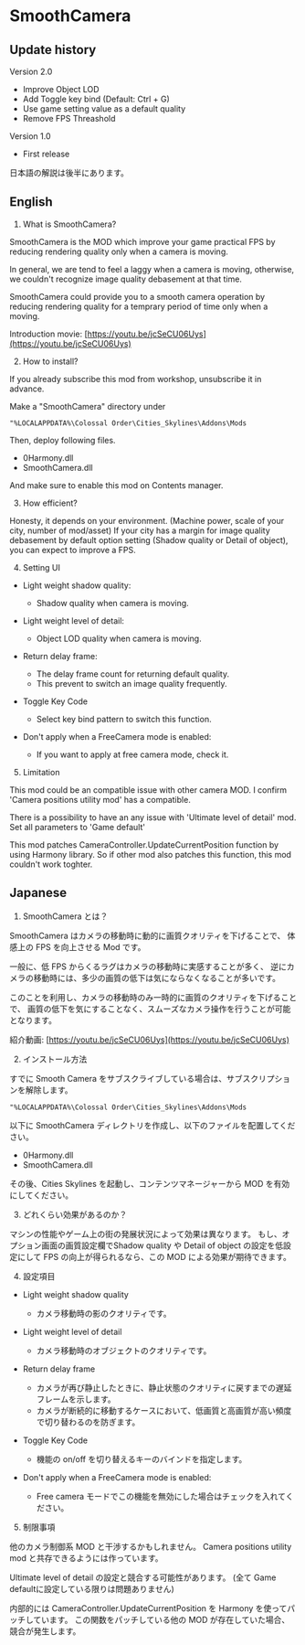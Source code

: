 # SmoothCamera

## Update history

Version 2.0
- Improve Object LOD
- Add Toggle key bind (Default: Ctrl + G)
- Use game setting value as a default quality
- Remove FPS Threashold

Version 1.0
- First release


日本語の解説は後半にあります。

## English

1. What is SmoothCamera?

SmoothCamera is the MOD which improve your game practical FPS by 
reducing rendering quality only when a camera is moving.

In general, we are tend to feel a laggy when a camera is moving,
otherwise, we couldn't recognize image quality debasement at that time.

SmoothCamera could provide you to a smooth camera operation by 
reducing rendering quality for a temprary period of time only when 
a moving.

Introduction movie: [https://youtu.be/jcSeCU06Uys](https://youtu.be/jcSeCU06Uys)


2. How to install?

If you already subscribe this mod from workshop, unsubscribe it in advance.

Make a "SmoothCamera" directory under 
```言語:タイトル
"%LOCALAPPDATA%\Colossal Order\Cities_Skylines\Addons\Mods
```

Then, deploy following files.
 - 0Harmony.dll
 - SmoothCamera.dll

And make sure to enable this mod on Contents manager.

3. How efficient?

Honesty, it depends on your environment. (Machine power, scale of your city, number of mod/asset)
If your city has a margin for image quality debasement by default option setting (Shadow quality or Detail of object),
you can expect to improve a FPS.

4. Setting UI
 
- Light weight shadow quality:
  - Shadow quality when camera is moving.

- Light weight level of detail:
  - Object LOD quality when camera is moving.

- Return delay frame:
  - The delay frame count for returning default quality.
  - This prevent to switch an image quality frequently.

- Toggle Key Code
  - Select key bind pattern to switch this function.

- Don't apply when a FreeCamera mode is enabled:
  - If you want to apply at free camera mode, check it.

5. Limitation

This mod could be an compatible issue with other camera MOD.
I confirm 'Camera positions utility mod' has a compatible.

There is a possibility to have an any issue with 'Ultimate level of detail' mod.
Set all parameters to 'Game default'

This mod patches CameraController.UpdateCurrentPosition function by using Harmony library.
So if other mod also patches this function, this mod couldn't work toghter.


## Japanese

1. SmoothCamera とは？

SmoothCamera はカメラの移動時に動的に画質クオリティを下げることで、
体感上の FPS を向上させる Mod です。

一般に、低 FPS からくるラグはカメラの移動時に実感することが多く、
逆にカメラの移動時には、多少の画質の低下は気にならなくなることが多いです。

このことを利用し、カメラの移動時のみ一時的に画質のクオリティを下げることで、
画質の低下を気にすることなく、スムーズなカメラ操作を行うことが可能となります。

紹介動画: [https://youtu.be/jcSeCU06Uys](https://youtu.be/jcSeCU06Uys)

2. インストール方法

すでに Smooth Camera をサブスクライブしている場合は、サブスクリプションを解除します。

```言語:タイトル
"%LOCALAPPDATA%\Colossal Order\Cities_Skylines\Addons\Mods
```
以下に SmoothCamera
ディレクトリを作成し、以下のファイルを配置してください。

 - 0Harmony.dll
 - SmoothCamera.dll
 
その後、Cities Skylines を起動し、コンテンツマネージャーから MOD を有効にしてください。

3. どれくらい効果があるのか？

マシンの性能やゲーム上の街の発展状況によって効果は異なります。
もし、オプション画面の画質設定欄でShadow quality や Detail of object の設定を低設定にして
FPS の向上が得られるなら、この MOD による効果が期待できます。

4. 設定項目

- Light weight shadow quality
  - カメラ移動時の影のクオリティです。

- Light weight level of detail
  - カメラ移動時のオブジェクトのクオリティです。

- Return delay frame
  - カメラが再び静止したときに、静止状態のクオリティに戻すまでの遅延フレームを示します。
  - カメラが断続的に移動するケースにおいて、低画質と高画質が高い頻度で切り替わるのを防ぎます。

- Toggle Key Code
  - 機能の on/off を切り替えるキーのバインドを指定します。

- Don't apply when a FreeCamera mode is enabled:
  - Free camera モードでこの機能を無効にした場合はチェックを入れてください。

5. 制限事項

他のカメラ制御系 MOD と干渉するかもしれません。
Camera positions utility mod と共存できるようには作っています。

Ultimate level of detail の設定と競合する可能性があります。
(全て Game defaultに設定している限りは問題ありません)

内部的には CameraController.UpdateCurrentPosition を
Harmony を使ってパッチしています。
この関数をパッチしている他の MOD が存在していた場合、
競合が発生します。

